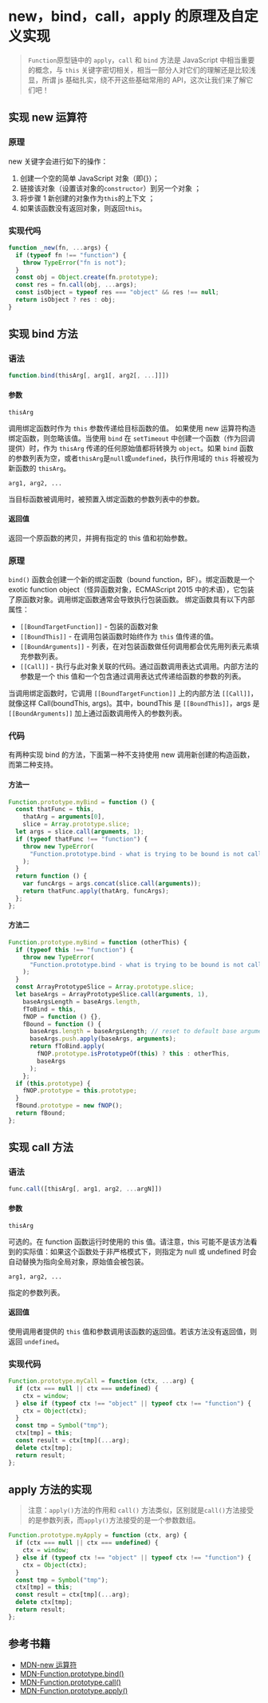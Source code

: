 # new，bind，call，apply 的原理及自定义实现

> `Function`原型链中的 `apply`，`call` 和 `bind` 方法是 JavaScript 中相当重要的概念，与 `this` 关键字密切相关，相当一部分人对它们的理解还是比较浅显，所谓 js 基础扎实，绕不开这些基础常用的 API，这次让我们来了解它们吧！

## 实现 new 运算符

### 原理

new 关键字会进行如下的操作：

1. 创建一个空的简单 JavaScript 对象（即{}）；
2. 链接该对象（设置该对象的`constructor`）到另一个对象 ；
3. 将步骤 1 新创建的对象作为`this`的上下文 ；
4. 如果该函数没有返回对象，则返回`this`。

### 实现代吗

```js
function _new(fn, ...args) {
  if (typeof fn !== "function") {
    throw TypeError("fn is not");
  }
  const obj = Object.create(fn.prototype);
  const res = fn.call(obj, ...args);
  const isObject = typeof res === "object" && res !== null;
  return isObject ? res : obj;
}
```

## 实现 bind 方法

### 语法

```js
function.bind(thisArg[, arg1[, arg2[, ...]]])
```

#### 参数

`thisArg`

调用绑定函数时作为 `this` 参数传递给目标函数的值。 如果使用 new 运算符构造绑定函数，则忽略该值。当使用 `bind` 在 `setTimeout` 中创建一个函数（作为回调提供）时，作为 `thisArg` 传递的任何原始值都将转换为 `object`。如果 `bind` 函数的参数列表为空，或者`thisArg`是`null`或`undefined`，执行作用域的 `this` 将被视为新函数的 `thisArg`。

`arg1, arg2, ...`

当目标函数被调用时，被预置入绑定函数的参数列表中的参数。

#### 返回值

返回一个原函数的拷贝，并拥有指定的 this 值和初始参数。

### 原理

`bind()` 函数会创建一个新的绑定函数（bound function，BF）。绑定函数是一个 exotic function object（怪异函数对象，ECMAScript 2015 中的术语），它包装了原函数对象。调用绑定函数通常会导致执行包装函数。
绑定函数具有以下内部属性：

- `[[BoundTargetFunction]]` - 包装的函数对象
- `[[BoundThis]]` - 在调用包装函数时始终作为 `this` 值传递的值。
- `[[BoundArguments]]` - 列表，在对包装函数做任何调用都会优先用列表元素填充参数列表。
- `[[Call]]` - 执行与此对象关联的代码。通过函数调用表达式调用。内部方法的参数是一个 this 值和一个包含通过调用表达式传递给函数的参数的列表。

当调用绑定函数时，它调用 `[[BoundTargetFunction]]` 上的内部方法 `[[Call]]`，就像这样 Call(boundThis, args)。其中，boundThis 是 `[[BoundThis]]`，args 是 `[[BoundArguments]]` 加上通过函数调用传入的参数列表。

### 代码

有两种实现 bind 的方法，下面第一种不支持使用 new 调用新创建的构造函数，而第二种支持。

#### 方法一

```js
Function.prototype.myBind = function () {
  const thatFunc = this,
    thatArg = arguments[0],
    slice = Array.prototype.slice;
  let args = slice.call(arguments, 1);
  if (typeof thatFunc !== "function") {
    throw new TypeError(
      "Function.prototype.bind - what is trying to be bound is not callable"
    );
  }
  return function () {
    var funcArgs = args.concat(slice.call(arguments));
    return thatFunc.apply(thatArg, funcArgs);
  };
};
```

#### 方法二

```js
Function.prototype.myBind = function (otherThis) {
  if (typeof this !== "function") {
    throw new TypeError(
      "Function.prototype.bind - what is trying to be bound is not callable"
    );
  }
  const ArrayPrototypeSlice = Array.prototype.slice;
  let baseArgs = ArrayPrototypeSlice.call(arguments, 1),
    baseArgsLength = baseArgs.length,
    fToBind = this,
    fNOP = function () {},
    fBound = function () {
      baseArgs.length = baseArgsLength; // reset to default base arguments
      baseArgs.push.apply(baseArgs, arguments);
      return fToBind.apply(
        fNOP.prototype.isPrototypeOf(this) ? this : otherThis,
        baseArgs
      );
    };
  if (this.prototype) {
    fNOP.prototype = this.prototype;
  }
  fBound.prototype = new fNOP();
  return fBound;
};
```

## 实现 call 方法

### 语法

```js
func.call([thisArg[, arg1, arg2, ...argN]])
```

#### 参数

`thisArg`

可选的。在 function 函数运行时使用的 this 值。请注意，this 可能不是该方法看到的实际值：如果这个函数处于非严格模式下，则指定为 null 或 undefined 时会自动替换为指向全局对象，原始值会被包装。

`arg1, arg2, ...`

指定的参数列表。

#### 返回值

使用调用者提供的 `this` 值和参数调用该函数的返回值。若该方法没有返回值，则返回 `undefined`。

### 实现代码

```js
Function.prototype.myCall = function (ctx, ...arg) {
  if (ctx === null || ctx === undefined) {
    ctx = window;
  } else if (typeof ctx !== "object" || typeof ctx !== "function") {
    ctx = Object(ctx);
  }
  const tmp = Symbol("tmp");
  ctx[tmp] = this;
  const result = ctx[tmp](...arg);
  delete ctx[tmp];
  return result;
};
```

## apply 方法的实现

> 注意：`apply()`方法的作用和 `call()` 方法类似，区别就是`call()`方法接受的是参数列表，而`apply()`方法接受的是一个参数数组。

```js
Function.prototype.myApply = function (ctx, arg) {
  if (ctx === null || ctx === undefined) {
    ctx = window;
  } else if (typeof ctx !== "object" || typeof ctx !== "function") {
    ctx = Object(ctx);
  }
  const tmp = Symbol("tmp");
  ctx[tmp] = this;
  const result = ctx[tmp](...arg);
  delete ctx[tmp];
  return result;
};
```

## 参考书籍

- [MDN-new 运算符](https://developer.mozilla.org/zh-CN/docs/Web/JavaScript/Reference/Operators/new)
- [MDN-Function.prototype.bind()](https://developer.mozilla.org/zh-CN/docs/Web/JavaScript/Reference/Global_Objects/Function/bind)
- [MDN-Function.prototype.call()](https://developer.mozilla.org/zh-CN/docs/Web/JavaScript/Reference/Global_Objects/Function/call)
- [MDN-Function.prototype.apply()](https://developer.mozilla.org/zh-CN/docs/Web/JavaScript/Reference/Global_Objects/Function/apply)
